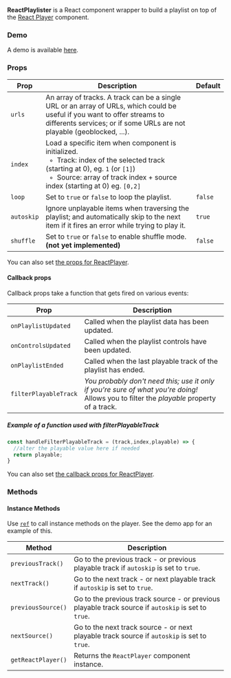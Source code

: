 **ReactPlaylister** is a React component wrapper to build a playlist on top of the [React Player](https://github.com/cookpete/react-player) component.

### Demo

A demo is available [here](http://spiff-radio.org/react-playlister).

### Props

Prop | Description | Default
---- | ----------- | -------
`urls` | An array of tracks. A track can be a single URL or an array of URLs, which could be useful if you want to offer streams to differents services; or if some URLs are not playable (geoblocked, ...).
`index` | Load a specific item when component is initialized.<br/>&nbsp; ◦ &nbsp;Track: index of the selected track (starting at 0), eg. `1` (or `[1]`)<br/>&nbsp; ◦ &nbsp;Source: array of track index + source index (starting at 0) eg. `[0,2]`
`loop` | Set to `true` or `false` to loop the playlist. | `false`
`autoskip` | Ignore unplayable items when traversing the playlist; and automatically skip to the next item if it fires an error while trying to play it. | `true`
`shuffle` | Set to `true` or `false` to enable shuffle mode. **(not yet implemented)** | `false`

You can also set [the props for ReactPlayer](https://github.com/cookpete/react-player/blob/master/README.md#props).

#### Callback props

Callback props take a function that gets fired on various events:

Prop | Description
---- | -----------
`onPlaylistUpdated` | Called when the playlist data has been updated.
`onControlsUpdated` | Called when the playlist controls have been updated.
`onPlaylistEnded` | Called when the last playable track of the playlist has ended.
`filterPlayableTrack` | *You probably don't need this; use it only if you're sure of what you're doing!*<br/> Allows you to filter the *playable* property of a track.

##### Example of a function used with *filterPlayableTrack*

```js
const handleFilterPlayableTrack = (track,index,playable) => {
  //alter the playable value here if needed
  return playable;
}
```

You can also set [the callback props for ReactPlayer](https://github.com/cookpete/react-player/blob/master/README.md#callback-props).

### Methods

#### Instance Methods
Use [`ref`](https://facebook.github.io/react/docs/refs-and-the-dom.html) to call instance methods on the player. See the demo app for an example of this.

Method | Description
------ | -----------
`previousTrack()` | Go to the previous track - or previous playable track if `autoskip` is set to `true`.
`nextTrack()` | Go to the next track - or next playable track if `autoskip` is set to `true`.
`previousSource()` | Go to the previous track source - or previous playable track source if `autoskip` is set to `true`.
`nextSource()` | Go to the next track source - or next playable track source if `autoskip` is set to `true`.
`getReactPlayer()` | Returns the `ReactPlayer` component instance.
